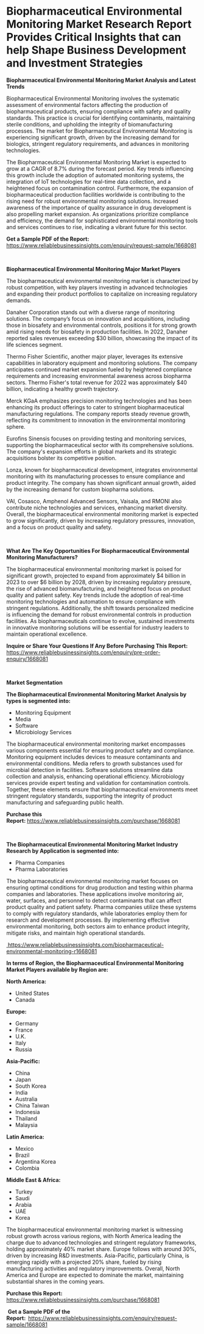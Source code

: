 <p><h1>Biopharmaceutical Environmental Monitoring Market Research Report Provides Critical Insights that can help Shape Business Development and Investment Strategies</h1></p><p><strong>Biopharmaceutical Environmental Monitoring Market Analysis and Latest Trends</strong></p>
<p><p>Biopharmaceutical Environmental Monitoring involves the systematic assessment of environmental factors affecting the production of biopharmaceutical products, ensuring compliance with safety and quality standards. This practice is crucial for identifying contaminants, maintaining sterile conditions, and upholding the integrity of biomanufacturing processes. The market for Biopharmaceutical Environmental Monitoring is experiencing significant growth, driven by the increasing demand for biologics, stringent regulatory requirements, and advances in monitoring technologies.</p><p>The Biopharmaceutical Environmental Monitoring Market is expected to grow at a CAGR of 8.7% during the forecast period. Key trends influencing this growth include the adoption of automated monitoring systems, the integration of IoT technologies for real-time data collection, and a heightened focus on contamination control. Furthermore, the expansion of biopharmaceutical production facilities worldwide is contributing to the rising need for robust environmental monitoring solutions. Increased awareness of the importance of quality assurance in drug development is also propelling market expansion. As organizations prioritize compliance and efficiency, the demand for sophisticated environmental monitoring tools and services continues to rise, indicating a vibrant future for this sector.</p></p>
<p><strong>Get a Sample PDF of the Report:&nbsp;</strong> <a href="https://www.reliablebusinessinsights.com/enquiry/request-sample/1668081?utm_campaign=39&utm_medium=2&utm_source=Github&utm_content=ia&utm_term=19042025&utm_id=biopharmaceutical-environmental-monitoring">https://www.reliablebusinessinsights.com/enquiry/request-sample/1668081</a></p>
<p>&nbsp;</p>
<p><strong>Biopharmaceutical Environmental Monitoring Major Market Players</strong></p>
<p><p>The biopharmaceutical environmental monitoring market is characterized by robust competition, with key players investing in advanced technologies and expanding their product portfolios to capitalize on increasing regulatory demands.</p><p>Danaher Corporation stands out with a diverse range of monitoring solutions. The company’s focus on innovation and acquisitions, including those in biosafety and environmental controls, positions it for strong growth amid rising needs for biosafety in production facilities. In 2022, Danaher reported sales revenues exceeding $30 billion, showcasing the impact of its life sciences segment.</p><p>Thermo Fisher Scientific, another major player, leverages its extensive capabilities in laboratory equipment and monitoring solutions. The company anticipates continued market expansion fueled by heightened compliance requirements and increasing environmental awareness across biopharma sectors. Thermo Fisher's total revenue for 2022 was approximately $40 billion, indicating a healthy growth trajectory.</p><p>Merck KGaA emphasizes precision monitoring technologies and has been enhancing its product offerings to cater to stringent biopharmaceutical manufacturing regulations. The company reports steady revenue growth, reflecting its commitment to innovation in the environmental monitoring sphere.</p><p>Eurofins Sinensis focuses on providing testing and monitoring services, supporting the biopharmaceutical sector with its comprehensive solutions. The company's expansion efforts in global markets and its strategic acquisitions bolster its competitive position.</p><p>Lonza, known for biopharmaceutical development, integrates environmental monitoring with its manufacturing processes to ensure compliance and product integrity. The company has shown significant annual growth, aided by the increasing demand for custom biopharma solutions.</p><p>VAI, Cosasco, Amphenol Advanced Sensors, Vaisala, and RMONI also contribute niche technologies and services, enhancing market diversity. Overall, the biopharmaceutical environmental monitoring market is expected to grow significantly, driven by increasing regulatory pressures, innovation, and a focus on product quality and safety.</p></p>
<p>&nbsp;</p>
<p><strong>What Are The Key Opportunities For Biopharmaceutical Environmental Monitoring Manufacturers?</strong></p>
<p><p>The biopharmaceutical environmental monitoring market is poised for significant growth, projected to expand from approximately $4 billion in 2023 to over $6 billion by 2028, driven by increasing regulatory pressure, the rise of advanced biomanufacturing, and heightened focus on product quality and patient safety. Key trends include the adoption of real-time monitoring technologies and automation to ensure compliance with stringent regulations. Additionally, the shift towards personalized medicine is influencing the demand for robust environmental controls in production facilities. As biopharmaceuticals continue to evolve, sustained investments in innovative monitoring solutions will be essential for industry leaders to maintain operational excellence.</p></p>
<p><strong>Inquire or Share Your Questions If Any Before Purchasing This Report:</strong> <a href="https://www.reliablebusinessinsights.com/enquiry/pre-order-enquiry/1668081?utm_campaign=39&utm_medium=2&utm_source=Github&utm_content=ia&utm_term=19042025&utm_id=biopharmaceutical-environmental-monitoring">https://www.reliablebusinessinsights.com/enquiry/pre-order-enquiry/1668081</a></p>
<p>&nbsp;</p>
<p><strong>Market Segmentation</strong></p>
<p><strong>The Biopharmaceutical Environmental Monitoring Market Analysis by types is segmented into:</strong></p>
<p><ul><li>Monitoring Equipment</li><li>Media</li><li>Software</li><li>Microbiology Services</li></ul></p>
<p><p>The biopharmaceutical environmental monitoring market encompasses various components essential for ensuring product safety and compliance. Monitoring equipment includes devices to measure contaminants and environmental conditions. Media refers to growth substances used for microbial detection in facilities. Software solutions streamline data collection and analysis, enhancing operational efficiency. Microbiology services provide expert testing and validation for contamination controls. Together, these elements ensure that biopharmaceutical environments meet stringent regulatory standards, supporting the integrity of product manufacturing and safeguarding public health.</p></p>
<p><strong>Purchase this Report:&nbsp;</strong><a href="https://www.reliablebusinessinsights.com/purchase/1668081?utm_campaign=39&utm_medium=2&utm_source=Github&utm_content=ia&utm_term=19042025&utm_id=biopharmaceutical-environmental-monitoring">https://www.reliablebusinessinsights.com/purchase/1668081</a></p>
<p>&nbsp;</p>
<p><strong>The Biopharmaceutical Environmental Monitoring Market Industry Research by Application is segmented into:</strong></p>
<p><ul><li>Pharma Companies</li><li>Pharma Laboratories</li></ul></p>
<p><p>The biopharmaceutical environmental monitoring market focuses on ensuring optimal conditions for drug production and testing within pharma companies and laboratories. These applications involve monitoring air, water, surfaces, and personnel to detect contaminants that can affect product quality and patient safety. Pharma companies utilize these systems to comply with regulatory standards, while laboratories employ them for research and development processes. By implementing effective environmental monitoring, both sectors aim to enhance product integrity, mitigate risks, and maintain high operational standards.</p></p>
<p><a href="https://www.reliablebusinessinsights.com/biopharmaceutical-environmental-monitoring-r1668081?utm_campaign=39&utm_medium=2&utm_source=Github&utm_content=ia&utm_term=19042025&utm_id=biopharmaceutical-environmental-monitoring">&nbsp;https://www.reliablebusinessinsights.com/biopharmaceutical-environmental-monitoring-r1668081</a></p>
<p><strong>In terms of Region, the Biopharmaceutical Environmental Monitoring Market Players available by Region are:</strong></p>
<p>
    <p> <strong> North America: </strong>
        <ul>
            <li>United States</li>
            <li>Canada</li>
        </ul>
        </p> 
    <p> <strong> Europe: </strong>
        <ul>
            <li>Germany</li>
            <li>France</li>
            <li>U.K.</li>
            <li>Italy</li>
            <li>Russia</li>
        </ul>
        </p> 
    <p> <strong> Asia-Pacific: </strong>
        <ul>
            <li>China</li>
            <li>Japan</li>
            <li>South Korea</li>
            <li>India</li>
            <li>Australia</li>
            <li>China Taiwan</li>
            <li>Indonesia</li>
            <li>Thailand</li>
            <li>Malaysia</li>
        </ul>
        </p> 
    <p> <strong> Latin America: </strong>
        <ul>
            <li>Mexico</li>
            <li>Brazil</li>
            <li>Argentina Korea</li>
            <li>Colombia</li>
        </ul>
        </p> 
    <p> <strong> Middle East & Africa: </strong>
        <ul>
            <li>Turkey</li>
            <li>Saudi</li>
            <li>Arabia</li>
            <li>UAE</li>
            <li>Korea</li>
        </ul>
    </p>
    </p>
<p><p>The biopharmaceutical environmental monitoring market is witnessing robust growth across various regions, with North America leading the charge due to advanced technologies and stringent regulatory frameworks, holding approximately 40% market share. Europe follows with around 30%, driven by increasing R&D investments. Asia-Pacific, particularly China, is emerging rapidly with a projected 20% share, fueled by rising manufacturing activities and regulatory improvements. Overall, North America and Europe are expected to dominate the market, maintaining substantial shares in the coming years.</p></p>
<p><strong>Purchase this Report: </strong><a href="https://www.reliablebusinessinsights.com/purchase/1668081?utm_campaign=39&utm_medium=2&utm_source=Github&utm_content=ia&utm_term=19042025&utm_id=biopharmaceutical-environmental-monitoring">https://www.reliablebusinessinsights.com/purchase/1668081</a></p>
<p>&nbsp;<strong>Get a Sample PDF of the Report:&nbsp;&nbsp;</strong><a href="https://www.reliablebusinessinsights.com/enquiry/request-sample/1668081?utm_campaign=39&utm_medium=2&utm_source=Github&utm_content=ia&utm_term=19042025&utm_id=biopharmaceutical-environmental-monitoring">https://www.reliablebusinessinsights.com/enquiry/request-sample/1668081</a></p>
<p><strong></strong></p>
<p><p></p><p></p><p></p></p>